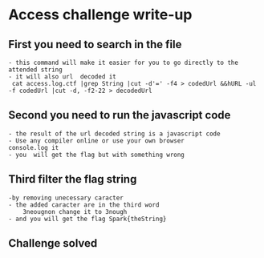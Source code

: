 
# Access challenge write-up 

## First you need to search in the file 
	- this command will make it easier for you to go directly to the attended string
	- it will also url  decoded it  
	 cat access.log.ctf |grep String |cut -d'=' -f4 > codedUrl &&hURL -ul -f codedUrl |cut -d, -f2-22 > decodedUrl
	
## Second you need to run the javascript code 
	- the result of the url decoded string is a javascript code
	- Use any compiler online or use your own browser 
	console.log it 
	- you  will get the flag but with something wrong 
## Third filter the flag string 
	-by removing unecessary caracter 
	- the added caracter are in the third word 
		3neougnon change it to 3nough
	- and you will get the flag Spark{theString}
## Challenge solved
	
